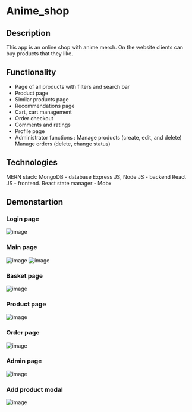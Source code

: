 # Anime_shop
## Description
This app is an online shop with anime merch.
On the website clients can buy products that they like.

## Functionality
- Page of all products with filters and search bar
- Product page
- Similar products page
- Recommendations page
- Cart, cart management
- Order checkout
- Comments and ratings
- Profile page
- Administrator functions :
  Manage products (create, edit, and delete)
  Manage orders (delete, change status)

## Technologies
MERN stack:
MongoDB - database
Express JS, Node JS - backend
React JS - frontend.
React state manager - Mobx


## Demonstartion
### Login page
![image](https://github.com/YevheniiKyr/anime_shop/assets/84139553/718d00da-ec4b-4d41-b350-7670596160f6)

### Main page
![image](https://github.com/YevheniiKyr/anime_shop/assets/84139553/ded4a369-cd38-45fd-9a86-9e9db4e3bf30)
![image](https://github.com/YevheniiKyr/anime_shop/assets/84139553/f38fe2ad-492d-42ea-b928-8ed96151c833)

### Basket page
![image](https://github.com/YevheniiKyr/anime_shop/assets/84139553/8191a8da-0b67-4431-95e5-091c04dd26e5)

### Product page
![image](https://github.com/YevheniiKyr/anime_shop/assets/84139553/daa75107-0802-4723-abb6-3bc0928e25c8)

### Order page
![image](https://github.com/YevheniiKyr/anime_shop/assets/84139553/48cbac01-dee9-4b98-94a9-9dd42aed43fa)

### Admin page
![image](https://github.com/YevheniiKyr/anime_shop/assets/84139553/cb6ac421-c798-45e3-b07a-824560fe01c1)

### Add product modal
![image](https://github.com/YevheniiKyr/anime_shop/assets/84139553/2fd564c1-e084-4d55-997b-39c5c2bb9923)



